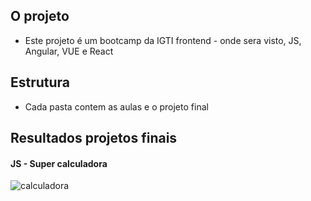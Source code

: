 ## O projeto

* Este projeto é um bootcamp da IGTI frontend - onde sera visto, JS, Angular, VUE e React


## Estrutura
* Cada pasta contem as aulas e o projeto final

## Resultados projetos finais

#### JS - Super calculadora
![calculadora](https://user-images.githubusercontent.com/47106171/93672386-d7b5df80-fa80-11ea-99ff-5630ae111400.gif)


